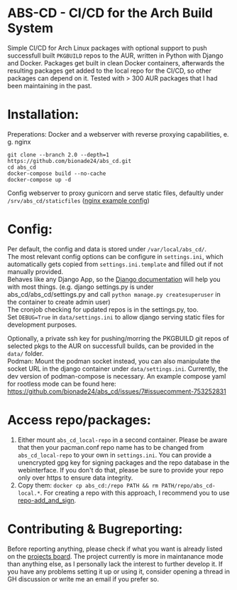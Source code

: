 ABS-CD - CI/CD for the Arch Build System
==

Simple CI/CD for Arch Linux packages with optional support to push successfull built `PKGBUILD` repos to the AUR, written in Python with Django and Docker. 
Packages get built in clean Docker containers, afterwards the resulting packages get added to the local repo for the CI/CD, so other packages can depend on it.
Tested with > 300 AUR packages that I had been maintaining in the past.

Installation:
=

Preperations: Docker and a webserver with reverse proxying capabilities, e. g. nginx  
  
```
git clone --branch 2.0 --depth=1 https://github.com/bionade24/abs_cd.git
cd abs_cd
docker-compose build --no-cache
docker-compose up -d
```
Config webserver to proxy gunicorn and serve static files, defaultly under `/srv/abs_cd/staticfiles` ([nginx example config](https://gist.github.com/bionade24/966001987ba718557cd0fcc64924938f))  
  
Config:
=

Per default, the config and data is stored under `/var/local/abs_cd/`.  
The most relevant config options can be configure in `settings.ini`, which automatically gets copied from `settings.ini.template` and filled out if not manually provided.  
Behaves like any Django App, so the [Django documentation](https://docs.djangoproject.com/en/5.1/) will help you with most things. (e.g. django settings.py is under abs_cd/abs_cd/settings.py and call `python manage.py createsuperuser` in the container to create admin user)  
The cronjob checking for updated repos is in the settings.py, too.  
Set `DEBUG=True` in `data/settings.ini` to allow django serving static files for development purposes.  
  
Optionally, a private ssh key for pushing/morring the PKGBUILD git repos of selected pkgs to the AUR on successfull builds, can be provided in the `data/` folder.  
Podman: Mount the podman socket instead, you can also manipulate the socket URL in the django container under `data/settings.ini`. Currently, the dev version of podman-compose is necessary. An example compose yaml for rootless mode can be found here: https://github.com/bionade24/abs_cd/issues/7#issuecomment-753252831  
  
Access repo/packages:
=
1. Either mount `abs_cd_local-repo` in a second container. Please be aware that then your pacman.conf repo name has to be changed from `abs_cd_local-repo` to your own in `settings.ini`. You can provide a unencrypted gpg key for signing packages and the repo database in the webinterface. If you don't do that, please be sure to provide your repo only over https to ensure data integrity.  
2. Copy them: `docker cp abs_cd:/repo PATH && rm PATH/repo/abs_cd-local.*`. For creating a repo with this approach, I recommend you to use [repo-add_and_sign](https://aur.archlinux.org/packages/repo-add_and_sign).  

Contributing & Bugreporting:
=
Before reporting anything, please check if what you want is already listed on the [projects board](https://github.com/users/bionade24/projects/2). The project currently is more in maintanance mode than anything else, as I personally lack the interest to further develop it. If you have any problems setting it up or using it, consider opening a thread in GH discussion or write me an email if you prefer so.  
